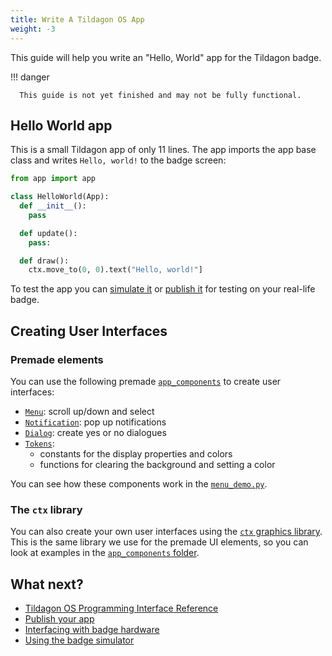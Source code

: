```yaml
---
title: Write A Tildagon OS App
weight: -3
---
```


This guide will help you write an "Hello, World" app for the Tildagon badge.

!!! danger

      This guide is not yet finished and may not be fully functional.

## Hello World app

This is a small Tildagon app of only 11 lines. The app imports the app base class and writes `Hello, world!` to the badge screen:

```python
from app import app

class HelloWorld(App):
  def __init__():
    pass

  def update():
    pass:

  def draw():
    ctx.move_to(0, 0).text("Hello, world!"]
```

To test the app you can [simulate it](./simulate.md) or [publish it](./publish.md) for testing on your real-life badge.

## Creating User Interfaces

### Premade elements

You can use the following premade [`app_components`](guides/ui-widget-overview.md) to create user interfaces:

- [`Menu`](https://github.com/emfcamp/badge-2024-software/blob/main/modules/app_components/menu.py): scroll up/down and select
- [`Notification`](https://github.com/emfcamp/badge-2024-software/blob/main/modules/app_components/notification.py): pop up notifications
- [`Dialog`](https://github.com/emfcamp/badge-2024-software/blob/main/modules/app_components/dialog.py): create yes or no dialogues
- [`Tokens`](https://github.com/emfcamp/badge-2024-software/blob/main/modules/app_components/tokens.py):
    - constants for the display properties and colors
    - functions for clearing the background and setting a color

You can see how these components work in the [`menu_demo.py`](https://github.com/emfcamp/badge-2024-software/blob/main/modules/firmware_apps/menu_demo.py).

### The `ctx` library

You can also create your own user interfaces using the [`ctx` graphics library](https://ctx.graphics/). This is the same library we use for the premade UI elements, so you can look at  examples in the [`app_components` folder](https://github.com/emfcamp/badge-2024-software/tree/main/modules/app_components).

## What next?

<div class="grid cards" markdown>

- [Tildagon OS Programming Interface Reference](./reference.md)
- [Publish your app](./publish.md)
- [Interfacing with badge hardware](./guides/using-badge-hardware.md)
- [Using the badge simulator][simulator]

</div>

[simulator]: https://github.com/emfcamp/badge-2024-software/tree/main/sim
